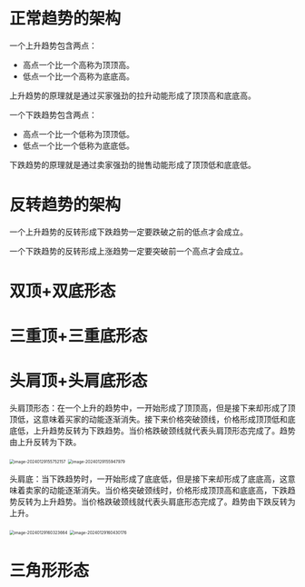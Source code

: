 # 正常趋势的架构

一个上升趋势包含两点：

+ 高点一个比一个高称为顶顶高。
+ 低点一个比一个高称为底底高。

上升趋势的原理就是通过买家强劲的拉升动能形成了顶顶高和底底高。

一个下跌趋势包含两点：

+ 高点一个比一个低称为顶顶低。
+ 低点一个比一个低称为底底低。

下跌趋势的原理就是通过卖家强劲的抛售动能形成了顶顶低和底底低。

# 反转趋势的架构

一个上升趋势的反转形成下跌趋势一定要跌破之前的低点才会成立。

一个下跌趋势的反转形成上涨趋势一定要突破前一个高点才会成立。

# 双顶+双底形态

# 三重顶+三重底形态

# 头肩顶+头肩底形态

头肩顶形态：在一个上升的趋势中，一开始形成了顶顶高，但是接下来却形成了顶顶低，这意味着买家的动能逐渐消失。接下来价格突破颈线，价格形成顶顶低和底底低，上升趋势反转为下跌趋势。当价格跌破颈线就代表头肩顶形态完成了。趋势由上升反转为下跌。

<img src="/Users/zhangxuan/Library/Application Support/typora-user-images/image-20240129155752157.png" alt="image-20240129155752157" style="zoom:50%;" />

<img src="/Users/zhangxuan/Library/Application Support/typora-user-images/image-20240129155947979.png" alt="image-20240129155947979" style="zoom:50%;" />

头肩底：当下跌趋势时，一开始形成了底底低，但是接下来却形成了底底高，这意味着卖家的动能逐渐消失。当价格突破颈线时，价格形成顶顶高和底底高，下跌趋势反转为上升趋势。当价格跌破颈线就代表头肩底形态完成了。趋势由下跌反转为上升。

<img src="/Users/zhangxuan/Library/Application Support/typora-user-images/image-20240129160323664.png" alt="image-20240129160323664" style="zoom:50%;" />

<img src="/Users/zhangxuan/Library/Application Support/typora-user-images/image-20240129160430176.png" alt="image-20240129160430176" style="zoom:50%;" />



# 三角形形态

